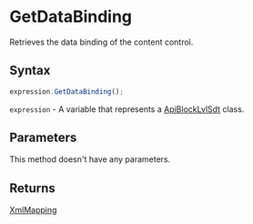 # GetDataBinding

Retrieves the data binding of the content control.

## Syntax

```javascript
expression.GetDataBinding();
```

`expression` - A variable that represents a [ApiBlockLvlSdt](../ApiBlockLvlSdt.md) class.

## Parameters

This method doesn't have any parameters.

## Returns

[XmlMapping](../../Enumeration/XmlMapping.md)